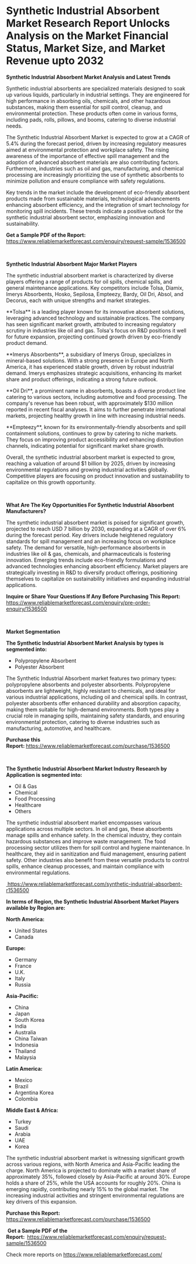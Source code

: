 <p><h1>Synthetic Industrial Absorbent Market Research Report Unlocks Analysis on the Market Financial Status, Market Size, and Market Revenue upto 2032</h1></p><p><strong>Synthetic Industrial Absorbent Market Analysis and Latest Trends</strong></p>
<p><p>Synthetic industrial absorbents are specialized materials designed to soak up various liquids, particularly in industrial settings. They are engineered for high performance in absorbing oils, chemicals, and other hazardous substances, making them essential for spill control, cleanup, and environmental protection. These products often come in various forms, including pads, rolls, pillows, and booms, catering to diverse industrial needs.</p><p>The Synthetic Industrial Absorbent Market is expected to grow at a CAGR of 5.4% during the forecast period, driven by increasing regulatory measures aimed at environmental protection and workplace safety. The rising awareness of the importance of effective spill management and the adoption of advanced absorbent materials are also contributing factors. Furthermore, industries such as oil and gas, manufacturing, and chemical processing are increasingly prioritizing the use of synthetic absorbents to minimize pollution and ensure compliance with safety regulations.</p><p>Key trends in the market include the development of eco-friendly absorbent products made from sustainable materials, technological advancements enhancing absorbent efficiency, and the integration of smart technology for monitoring spill incidents. These trends indicate a positive outlook for the synthetic industrial absorbent sector, emphasizing innovation and sustainability.</p></p>
<p><strong>Get a Sample PDF of the Report:&nbsp;</strong> <a href="https://www.reliablemarketforecast.com/enquiry/request-sample/1536500?utm_campaign=2316&utm_medium=2&utm_source=Github&utm_content=ia&utm_term=27022025&utm_id=synthetic-industrial-absorbent">https://www.reliablemarketforecast.com/enquiry/request-sample/1536500</a></p>
<p>&nbsp;</p>
<p><strong>Synthetic Industrial Absorbent Major Market Players</strong></p>
<p><p>The synthetic industrial absorbent market is characterized by diverse players offering a range of products for oil spills, chemical spills, and general maintenance applications. Key competitors include Tolsa, Diamix, Imerys Absorbents, Hosko, Sepilosa, Empteezy, Bardy, Oil Dri, Absol, and Decorus, each with unique strengths and market strategies.</p><p>**Tolsa** is a leading player known for its innovative absorbent solutions, leveraging advanced technology and sustainable practices. The company has seen significant market growth, attributed to increasing regulatory scrutiny in industries like oil and gas. Tolsa's focus on R&D positions it well for future expansion, projecting continued growth driven by eco-friendly product demand.</p><p>**Imerys Absorbents**, a subsidiary of Imerys Group, specializes in mineral-based solutions. With a strong presence in Europe and North America, it has experienced stable growth, driven by robust industrial demand. Imerys emphasizes strategic acquisitions, enhancing its market share and product offerings, indicating a strong future outlook.</p><p>**Oil Dri**, a prominent name in absorbents, boasts a diverse product line catering to various sectors, including automotive and food processing. The company's revenue has been robust, with approximately $130 million reported in recent fiscal analyses. It aims to further penetrate international markets, projecting healthy growth in line with increasing industrial needs.</p><p>**Empteezy**, known for its environmentally-friendly absorbents and spill containment solutions, continues to grow by catering to niche markets. They focus on improving product accessibility and enhancing distribution channels, indicating potential for significant market share growth.</p><p>Overall, the synthetic industrial absorbent market is expected to grow, reaching a valuation of around $1 billion by 2025, driven by increasing environmental regulations and growing industrial activities globally. Competitive players are focusing on product innovation and sustainability to capitalize on this growth opportunity.</p></p>
<p>&nbsp;</p>
<p><strong>What Are The Key Opportunities For Synthetic Industrial Absorbent Manufacturers?</strong></p>
<p><p>The synthetic industrial absorbent market is poised for significant growth, projected to reach USD 7 billion by 2030, expanding at a CAGR of over 6% during the forecast period. Key drivers include heightened regulatory standards for spill management and an increasing focus on workplace safety. The demand for versatile, high-performance absorbents in industries like oil & gas, chemicals, and pharmaceuticals is fostering innovation. Emerging trends include eco-friendly formulations and advanced technologies enhancing absorbent efficiency. Market players are strategically investing in R&D to diversify product offerings, positioning themselves to capitalize on sustainability initiatives and expanding industrial applications.</p></p>
<p><strong>Inquire or Share Your Questions If Any Before Purchasing This Report:</strong> <a href="https://www.reliablemarketforecast.com/enquiry/pre-order-enquiry/1536500?utm_campaign=2316&utm_medium=2&utm_source=Github&utm_content=ia&utm_term=27022025&utm_id=synthetic-industrial-absorbent">https://www.reliablemarketforecast.com/enquiry/pre-order-enquiry/1536500</a></p>
<p>&nbsp;</p>
<p><strong>Market Segmentation</strong></p>
<p><strong>The Synthetic Industrial Absorbent Market Analysis by types is segmented into:</strong></p>
<p><ul><li>Polypropylene Absorbent</li><li>Polyester Absorbent</li></ul></p>
<p><p>The Synthetic Industrial Absorbent market features two primary types: polypropylene absorbents and polyester absorbents. Polypropylene absorbents are lightweight, highly resistant to chemicals, and ideal for various industrial applications, including oil and chemical spills. In contrast, polyester absorbents offer enhanced durability and absorption capacity, making them suitable for high-demand environments. Both types play a crucial role in managing spills, maintaining safety standards, and ensuring environmental protection, catering to diverse industries such as manufacturing, automotive, and healthcare.</p></p>
<p><strong>Purchase this Report:&nbsp;</strong><a href="https://www.reliablemarketforecast.com/purchase/1536500?utm_campaign=2316&utm_medium=2&utm_source=Github&utm_content=ia&utm_term=27022025&utm_id=synthetic-industrial-absorbent">https://www.reliablemarketforecast.com/purchase/1536500</a></p>
<p>&nbsp;</p>
<p><strong>The Synthetic Industrial Absorbent Market Industry Research by Application is segmented into:</strong></p>
<p><ul><li>Oil & Gas</li><li>Chemical</li><li>Food Processing</li><li>Healthcare</li><li>Others</li></ul></p>
<p><p>The synthetic industrial absorbent market encompasses various applications across multiple sectors. In oil and gas, these absorbents manage spills and enhance safety. In the chemical industry, they contain hazardous substances and improve waste management. The food processing sector utilizes them for spill control and hygiene maintenance. In healthcare, they aid in sanitization and fluid management, ensuring patient safety. Other industries also benefit from these versatile products to control spills, enhance cleanup processes, and maintain compliance with environmental regulations.</p></p>
<p><a href="https://www.reliablemarketforecast.com/synthetic-industrial-absorbent-r1536500?utm_campaign=2316&utm_medium=2&utm_source=Github&utm_content=ia&utm_term=27022025&utm_id=synthetic-industrial-absorbent">&nbsp;https://www.reliablemarketforecast.com/synthetic-industrial-absorbent-r1536500</a></p>
<p><strong>In terms of Region, the Synthetic Industrial Absorbent Market Players available by Region are:</strong></p>
<p>
    <p> <strong> North America: </strong>
        <ul>
            <li>United States</li>
            <li>Canada</li>
        </ul>
        </p> 
    <p> <strong> Europe: </strong>
        <ul>
            <li>Germany</li>
            <li>France</li>
            <li>U.K.</li>
            <li>Italy</li>
            <li>Russia</li>
        </ul>
        </p> 
    <p> <strong> Asia-Pacific: </strong>
        <ul>
            <li>China</li>
            <li>Japan</li>
            <li>South Korea</li>
            <li>India</li>
            <li>Australia</li>
            <li>China Taiwan</li>
            <li>Indonesia</li>
            <li>Thailand</li>
            <li>Malaysia</li>
        </ul>
        </p> 
    <p> <strong> Latin America: </strong>
        <ul>
            <li>Mexico</li>
            <li>Brazil</li>
            <li>Argentina Korea</li>
            <li>Colombia</li>
        </ul>
        </p> 
    <p> <strong> Middle East & Africa: </strong>
        <ul>
            <li>Turkey</li>
            <li>Saudi</li>
            <li>Arabia</li>
            <li>UAE</li>
            <li>Korea</li>
        </ul>
    </p>
    </p>
<p><p>The synthetic industrial absorbent market is witnessing significant growth across various regions, with North America and Asia-Pacific leading the charge. North America is projected to dominate with a market share of approximately 35%, followed closely by Asia-Pacific at around 30%. Europe holds a share of 25%, while the USA accounts for roughly 20%. China is emerging rapidly, contributing nearly 15% to the global market. The increasing industrial activities and stringent environmental regulations are key drivers of this expansion.</p></p>
<p><strong>Purchase this Report: </strong><a href="https://www.reliablemarketforecast.com/purchase/1536500?utm_campaign=2316&utm_medium=2&utm_source=Github&utm_content=ia&utm_term=27022025&utm_id=synthetic-industrial-absorbent">https://www.reliablemarketforecast.com/purchase/1536500</a></p>
<p>&nbsp;<strong>Get a Sample PDF of the Report:&nbsp;&nbsp;</strong><a href="https://www.reliablemarketforecast.com/enquiry/request-sample/1536500?utm_campaign=2316&utm_medium=2&utm_source=Github&utm_content=ia&utm_term=27022025&utm_id=synthetic-industrial-absorbent">https://www.reliablemarketforecast.com/enquiry/request-sample/1536500</a></p>
<p><strong></strong></p>
<p>Check more reports on <a href="https://www.reliablemarketforecast.com/?utm_campaign=2316&utm_medium=2&utm_source=Github&utm_content=ia&utm_term=27022025&utm_id=synthetic-industrial-absorbent">https://www.reliablemarketforecast.com/</a></p>